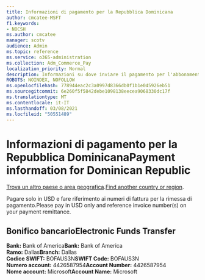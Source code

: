 ```yaml
---
title: Informazioni di pagamento per la Repubblica Dominicana
author: cmcatee-MSFT
f1.keywords:
- NOCSH
ms.author: cmcatee
manager: scotv
audience: Admin
ms.topic: reference
ms.service: o365-administration
ms.collection: Adm_Commerce_Pay
localization_priority: Normal
description: Informazioni su dove inviare il pagamento per l'abbonamento.
ROBOTS: NOINDEX, NOFOLLOW
ms.openlocfilehash: 778944eac2c3a0997d8366db0f1b1e045926eb51
ms.sourcegitcommit: 6e260f5f5842debe1098138eecea9068330dc17f
ms.translationtype: MT
ms.contentlocale: it-IT
ms.lasthandoff: 03/08/2021
ms.locfileid: "50551489"
---
```

# <a name="payment-information-for-dominican-republic"></a><span data-ttu-id="f331f-103">Informazioni di pagamento per la Repubblica Dominicana</span><span class="sxs-lookup"><span data-stu-id="f331f-103">Payment information for Dominican Republic</span></span>

<span data-ttu-id="f331f-104">[Trova un altro paese o area geografica](../billing-and-payments/pay-for-your-subscription.md).</span><span class="sxs-lookup"><span data-stu-id="f331f-104">[Find another country or region](../billing-and-payments/pay-for-your-subscription.md).</span></span>

<span data-ttu-id="f331f-105">Pagare solo in USD e fare riferimento ai numeri di fattura per la rimessa di pagamento.</span><span class="sxs-lookup"><span data-stu-id="f331f-105">Please pay in USD only and reference invoice number(s) on your payment remittance.</span></span>

## <a name="electronic-funds-transfer"></a><span data-ttu-id="f331f-106">Bonifico bancario</span><span class="sxs-lookup"><span data-stu-id="f331f-106">Electronic Funds Transfer</span></span>

<span data-ttu-id="f331f-107">**Bank:** Bank of America</span><span class="sxs-lookup"><span data-stu-id="f331f-107">**Bank:** Bank of America</span></span>  
<span data-ttu-id="f331f-108">**Ramo:** Dallas</span><span class="sxs-lookup"><span data-stu-id="f331f-108">**Branch:** Dallas</span></span>  
<span data-ttu-id="f331f-109">**Codice SWIFT:** BOFAUS3N</span><span class="sxs-lookup"><span data-stu-id="f331f-109">**SWIFT Code:** BOFAUS3N</span></span>  
<span data-ttu-id="f331f-110">**Numero account:** 4426587954</span><span class="sxs-lookup"><span data-stu-id="f331f-110">**Account Number:** 4426587954</span></span>  
<span data-ttu-id="f331f-111">**Nome account:** Microsoft</span><span class="sxs-lookup"><span data-stu-id="f331f-111">**Account Name:** Microsoft</span></span>  